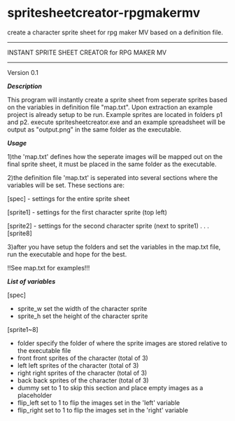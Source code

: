 # spritesheetcreator-rpgmakermv
create a character sprite sheet for rpg maker MV based on a definition file.

**********************************************
INSTANT SPRITE SHEET CREATOR for RPG MAKER MV
**********************************************
Version 0.1

*******Description*******

This program will instantly create a sprite sheet from seperate sprites based on the variables in definition file "map.txt".
Upon extraction an example project is already setup to be run. Example sprites are located in folders p1 and p2. 
execute spritesheetcreator.exe and an example spreadsheet will be output as "output.png" in the same folder as the executable.

*******Usage*******

1)the 'map.txt' defines how the seperate images will be mapped out on the final sprite sheet, it must be placed in the same folder as the executable.

2)the definition file 'map.txt' is seperated into several sections where the variables will be set. These sections are:

[spec] - settings for the entire sprite sheet

[sprite1] - settings for the first character sprite (top left)

[sprite2] - settings for the second character sprite (next to sprite1)
.
.
.
[sprite8]

3)after you have setup the folders and set the variables in the map.txt file, run the executable and hope for the best.

!!See map.txt for examples!!!

*******List of variables*******

[spec]
* sprite_w	set the width of the character sprite
* sprite_h	set the height of the character sprite

[sprite1~8]
* folder		specify the folder of where the sprite images are stored relative to the executable file
* front		front sprites of the character (total of 3)
* left		left sprites of the character (total of 3)
* right		right sprites of the character (total of 3)
* back		back sprites of the character (total of 3)
* dummy		set to 1 to skip this section and place empty images as a placeholder
* flip_left	set to 1 to flip the images set in the 'left' variable
* flip_right	set to 1 to flip the images set in the 'right' variable
